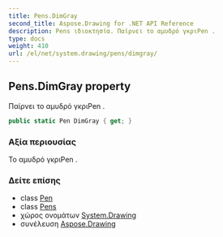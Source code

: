 ```yaml
---
title: Pens.DimGray
second_title: Aspose.Drawing for .NET API Reference
description: Pens ιδιοκτησία. Παίρνει το αμυδρό γκριPen .
type: docs
weight: 410
url: /el/net/system.drawing/pens/dimgray/
---
```

## Pens.DimGray property

Παίρνει το αμυδρό γκριPen .

```csharp
public static Pen DimGray { get; }
```

### Αξία περιουσίας

Το αμυδρό γκριPen .

### Δείτε επίσης

* class [Pen](../../pen/)
* class [Pens](../)
* χώρος ονομάτων [System.Drawing](../../pens/)
* συνέλευση [Aspose.Drawing](../../../)


